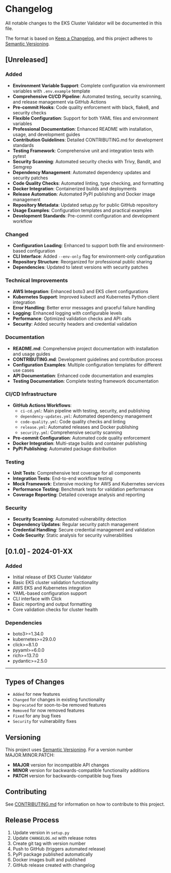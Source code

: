 # Changelog

All notable changes to the EKS Cluster Validator will be documented in this file.

The format is based on [Keep a Changelog](https://keepachangelog.com/en/1.0.0/),
and this project adheres to [Semantic Versioning](https://semver.org/spec/v2.0.0.html).

## [Unreleased]

### Added
- **Environment Variable Support**: Complete configuration via environment variables with `.env.example` template
- **Comprehensive CI/CD Pipeline**: Automated testing, security scanning, and release management via GitHub Actions
- **Pre-commit Hooks**: Code quality enforcement with black, flake8, and security checks
- **Flexible Configuration**: Support for both YAML files and environment variables
- **Professional Documentation**: Enhanced README with installation, usage, and development guides
- **Contribution Guidelines**: Detailed CONTRIBUTING.md for development standards
- **Testing Framework**: Comprehensive unit and integration tests with pytest
- **Security Scanning**: Automated security checks with Trivy, Bandit, and Semgrep
- **Dependency Management**: Automated dependency updates and security patches
- **Code Quality Checks**: Automated linting, type checking, and formatting
- **Docker Integration**: Containerized builds and deployments
- **Release Automation**: Automated PyPI publishing and Docker image management
- **Repository Metadata**: Updated setup.py for public GitHub repository
- **Usage Examples**: Configuration templates and practical examples
- **Development Standards**: Pre-commit configuration and development workflow

### Changed
- **Configuration Loading**: Enhanced to support both file and environment-based configuration
- **CLI Interface**: Added `--env-only` flag for environment-only configuration
- **Repository Structure**: Reorganized for professional public sharing
- **Dependencies**: Updated to latest versions with security patches

### Technical Improvements
- **AWS Integration**: Enhanced boto3 and EKS client configurations
- **Kubernetes Support**: Improved kubectl and Kubernetes Python client integration
- **Error Handling**: Better error messages and graceful failure handling
- **Logging**: Enhanced logging with configurable levels
- **Performance**: Optimized validation checks and API calls
- **Security**: Added security headers and credential validation

### Documentation
- **README.md**: Comprehensive project documentation with installation and usage guides
- **CONTRIBUTING.md**: Development guidelines and contribution process
- **Configuration Examples**: Multiple configuration templates for different use cases
- **API Documentation**: Enhanced code documentation and examples
- **Testing Documentation**: Complete testing framework documentation

### CI/CD Infrastructure
- **GitHub Actions Workflows**:
  - `ci-cd.yml`: Main pipeline with testing, security, and publishing
  - `dependency-updates.yml`: Automated dependency management
  - `code-quality.yml`: Code quality checks and linting
  - `release.yml`: Automated releases and Docker publishing
  - `security.yml`: Comprehensive security scanning
- **Pre-commit Configuration**: Automated code quality enforcement
- **Docker Integration**: Multi-stage builds and container publishing
- **PyPI Publishing**: Automated package distribution

### Testing
- **Unit Tests**: Comprehensive test coverage for all components
- **Integration Tests**: End-to-end workflow testing
- **Mock Framework**: Extensive mocking for AWS and Kubernetes services
- **Performance Testing**: Benchmark tests for validation performance
- **Coverage Reporting**: Detailed coverage analysis and reporting

### Security
- **Security Scanning**: Automated vulnerability detection
- **Dependency Updates**: Regular security patch management
- **Credential Handling**: Secure credential management and validation
- **Code Security**: Static analysis for security vulnerabilities

## [0.1.0] - 2024-01-XX

### Added
- Initial release of EKS Cluster Validator
- Basic EKS cluster validation functionality
- AWS EKS and Kubernetes integration
- YAML-based configuration support
- CLI interface with Click
- Basic reporting and output formatting
- Core validation checks for cluster health

### Dependencies
- boto3>=1.34.0
- kubernetes>=29.0.0
- click>=8.1.0
- pyyaml>=6.0.0
- rich>=13.7.0
- pydantic>=2.5.0

---

## Types of Changes

- `Added` for new features
- `Changed` for changes in existing functionality
- `Deprecated` for soon-to-be removed features
- `Removed` for now removed features
- `Fixed` for any bug fixes
- `Security` for vulnerability fixes

## Versioning

This project uses [Semantic Versioning](https://semver.org/). For a version number MAJOR.MINOR.PATCH:

- **MAJOR** version for incompatible API changes
- **MINOR** version for backwards-compatible functionality additions
- **PATCH** version for backwards-compatible bug fixes

## Contributing

See [CONTRIBUTING.md](CONTRIBUTING.md) for information on how to contribute to this project.

## Release Process

1. Update version in `setup.py`
2. Update `CHANGELOG.md` with release notes
3. Create git tag with version number
4. Push to GitHub (triggers automated release)
5. PyPI package published automatically
6. Docker images built and published
7. GitHub release created with changelog
